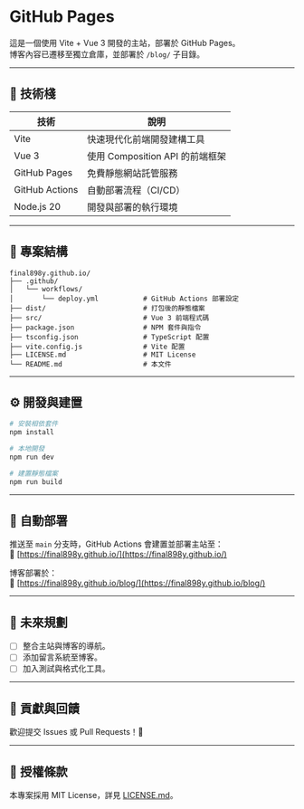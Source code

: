 # GitHub Pages

這是一個使用 Vite + Vue 3 開發的主站，部署於 GitHub Pages。  
博客內容已遷移至獨立倉庫，並部署於 `/blog/` 子目錄。

---

## 🚀 技術棧

| 技術           | 說明                            |
| -------------- | ------------------------------- |
| Vite           | 快速現代化前端開發建構工具      |
| Vue 3          | 使用 Composition API 的前端框架 |
| GitHub Pages   | 免費靜態網站託管服務            |
| GitHub Actions | 自動部署流程（CI/CD）           |
| Node.js 20     | 開發與部署的執行環境            |

---

## 📁 專案結構

```
final898y.github.io/
├── .github/
│   └── workflows/
│       └── deploy.yml           # GitHub Actions 部署設定
├── dist/                        # 打包後的靜態檔案
├── src/                         # Vue 3 前端程式碼
├── package.json                 # NPM 套件與指令
├── tsconfig.json                # TypeScript 配置
├── vite.config.js               # Vite 配置
├── LICENSE.md                   # MIT License
└── README.md                    # 本文件
```

---

## ⚙️ 開發與建置

```bash
# 安裝相依套件
npm install

# 本地開發
npm run dev

# 建置靜態檔案
npm run build
```

---

## 🚀 自動部署

推送至 `main` 分支時，GitHub Actions 會建置並部署主站至：  
🔗 [https://final898y.github.io/](https://final898y.github.io/)

博客部署於：  
🔗 [https://final898y.github.io/blog/](https://final898y.github.io/blog/)

---

## 🧭 未來規劃

- [ ] 整合主站與博客的導航。
- [ ] 添加留言系統至博客。
- [ ] 加入測試與格式化工具。

---

## 🙌 貢獻與回饋

歡迎提交 Issues 或 Pull Requests！🙏

---

## 📄 授權條款

本專案採用 MIT License，詳見 [LICENSE.md](./LICENSE.md)。
